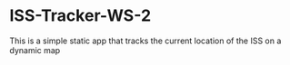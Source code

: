 # ISS-Tracker-WS-2

This is a simple static app that tracks the current location of the ISS on a dynamic map
